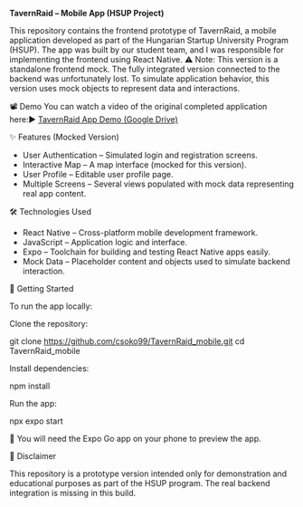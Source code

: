**TavernRaid – Mobile App (HSUP Project)**

This repository contains the frontend prototype of TavernRaid, a mobile application developed as part of the Hungarian Startup University Program (HSUP). The app was built by our student team, and I was responsible for implementing the frontend using React Native.
⚠️ Note: This version is a standalone frontend mock. The fully integrated version connected to the backend was unfortunately lost. To simulate application behavior, this version uses mock objects to represent data and interactions.

📽️ Demo
You can watch a video of the original completed application here:▶️ [TavernRaid App Demo (Google Drive)](https://drive.google.com/file/d/1IOS3nK0jNMIg8DzZBiF8LVQQUWvH2md0/view?usp=sharing)

✨ Features (Mocked Version)
- User Authentication – Simulated login and registration screens.
- Interactive Map – A map interface (mocked for this version).
- User Profile – Editable user profile page.
- Multiple Screens – Several views populated with mock data representing real app content.

🛠️ Technologies Used
- React Native – Cross-platform mobile development framework.
- JavaScript – Application logic and interface.
- Expo – Toolchain for building and testing React Native apps easily.
- Mock Data – Placeholder content and objects used to simulate backend interaction.


🚀 Getting Started

To run the app locally:

Clone the repository:

git clone https://github.com/csoko99/TavernRaid_mobile.git
cd TavernRaid_mobile

Install dependencies:

npm install

Run the app:

npx expo start

📱 You will need the Expo Go app on your phone to preview the app.

📄 Disclaimer

This repository is a prototype version intended only for demonstration and educational purposes as part of the HSUP program. The real backend integration is missing in this build.
